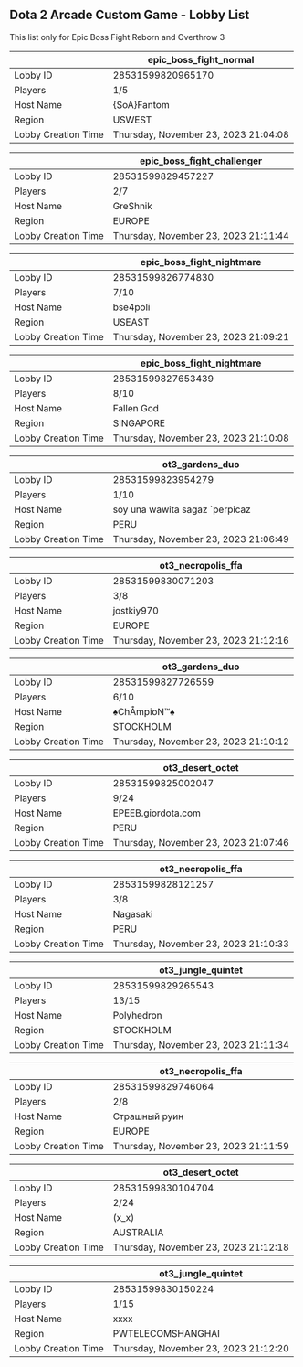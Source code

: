## Dota 2 Arcade Custom Game - Lobby List

This list only for Epic Boss Fight Reborn and Overthrow 3

|  | epic_boss_fight_normal |
| ------ | ------ |
| Lobby ID | 28531599820965170 |
| Players | 1/5 |
| Host Name | {SoA}Fantom |
| Region | USWEST |
| Lobby Creation Time | Thursday, November 23, 2023 21:04:08 |


|  | epic_boss_fight_challenger |
| ------ | ------ |
| Lobby ID | 28531599829457227 |
| Players | 2/7 |
| Host Name | GreShnik |
| Region | EUROPE |
| Lobby Creation Time | Thursday, November 23, 2023 21:11:44 |


|  | epic_boss_fight_nightmare |
| ------ | ------ |
| Lobby ID | 28531599826774830 |
| Players | 7/10 |
| Host Name | bse4poli |
| Region | USEAST |
| Lobby Creation Time | Thursday, November 23, 2023 21:09:21 |


|  | epic_boss_fight_nightmare |
| ------ | ------ |
| Lobby ID | 28531599827653439 |
| Players | 8/10 |
| Host Name | Fallen God |
| Region | SINGAPORE |
| Lobby Creation Time | Thursday, November 23, 2023 21:10:08 |


|  | ot3_gardens_duo |
| ------ | ------ |
| Lobby ID | 28531599823954279 |
| Players | 1/10 |
| Host Name | soy una wawita sagaz `perpicaz |
| Region | PERU |
| Lobby Creation Time | Thursday, November 23, 2023 21:06:49 |


|  | ot3_necropolis_ffa |
| ------ | ------ |
| Lobby ID | 28531599830071203 |
| Players | 3/8 |
| Host Name | jostkiy970 |
| Region | EUROPE |
| Lobby Creation Time | Thursday, November 23, 2023 21:12:16 |


|  | ot3_gardens_duo |
| ------ | ------ |
| Lobby ID | 28531599827726559 |
| Players | 6/10 |
| Host Name | ♠ChÅmpioN™♠ |
| Region | STOCKHOLM |
| Lobby Creation Time | Thursday, November 23, 2023 21:10:12 |


|  | ot3_desert_octet |
| ------ | ------ |
| Lobby ID | 28531599825002047 |
| Players | 9/24 |
| Host Name | EPEEB.giordota.com |
| Region | PERU |
| Lobby Creation Time | Thursday, November 23, 2023 21:07:46 |


|  | ot3_necropolis_ffa |
| ------ | ------ |
| Lobby ID | 28531599828121257 |
| Players | 3/8 |
| Host Name | Nagasaki |
| Region | PERU |
| Lobby Creation Time | Thursday, November 23, 2023 21:10:33 |


|  | ot3_jungle_quintet |
| ------ | ------ |
| Lobby ID | 28531599829265543 |
| Players | 13/15 |
| Host Name | Polyhedron |
| Region | STOCKHOLM |
| Lobby Creation Time | Thursday, November 23, 2023 21:11:34 |


|  | ot3_necropolis_ffa |
| ------ | ------ |
| Lobby ID | 28531599829746064 |
| Players | 2/8 |
| Host Name | Страшный руин |
| Region | EUROPE |
| Lobby Creation Time | Thursday, November 23, 2023 21:11:59 |


|  | ot3_desert_octet |
| ------ | ------ |
| Lobby ID | 28531599830104704 |
| Players | 2/24 |
| Host Name | (x_x) |
| Region | AUSTRALIA |
| Lobby Creation Time | Thursday, November 23, 2023 21:12:18 |


|  | ot3_jungle_quintet |
| ------ | ------ |
| Lobby ID | 28531599830150224 |
| Players | 1/15 |
| Host Name | xxxx |
| Region | PWTELECOMSHANGHAI |
| Lobby Creation Time | Thursday, November 23, 2023 21:12:20 |


